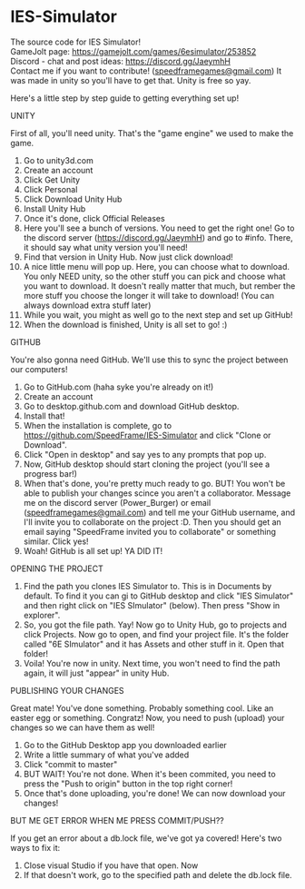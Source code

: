 # IES-Simulator
The source code for IES Simulator!             
GameJolt page: https://gamejolt.com/games/6esimulator/253852                      
Discord - chat and post ideas: https://discord.gg/JaeymhH                    
Contact me if you want to contribute! (speedframegames@gmail.com) It was made in unity so you'll have to get that. Unity is free so yay.

Here's a little step by step guide to getting everything set up!

UNITY

First of all, you'll need unity. That's the "game engine" we used to make the game.
1. Go to unity3d.com
2. Create an account
3. Click Get Unity
4. Click Personal
5. Click Download Unity Hub
6. Install Unity Hub
7. Once it's done, click Official Releases
8. Here you'll see a bunch of versions. You need to get the right one! Go to the discord server (https://discord.gg/JaeymhH) and go to #info. There, it should say what unity version you'll need!
9. Find that version in Unity Hub. Now just click download!
10. A nice little menu will pop up. Here, you can choose what to download. You only NEED unity, so the other stuff you can pick and choose what you want to download. It doesn't really matter that much, but rember the more stuff you choose the longer it will take to download! (You can always download extra stuff later)
11. While you wait, you might as well go to the next step and set up GitHub!
12. When the download is finished, Unity is all set to go! :)

GITHUB

You're also gonna need GitHub. We'll use this to sync the project between our computers!
1. Go to GitHub.com (haha syke you're already on it!)
2. Create an account
3. Go to desktop.github.com and download GitHub desktop.
4. Install that!
5. When the installation is complete, go to https://github.com/SpeedFrame/IES-Simulator and click "Clone or Download".
6. Click "Open in desktop" and say yes to any prompts that pop up.
7. Now, GitHub desktop should start cloning the project (you'll see a progress bar!)
8. When that's done, you're pretty much ready to go. BUT! You won't be able to publish your changes scince you aren't a collaborator. Message me on the discord server (Power_Burger) or email (speedframegames@gmail.com) and tell me your GitHub username, and I'll invite you to collaborate on the project :D. Then you should get an email saying "SpeedFrame invited you to collaborate" or something similar. Click yes!
9. Woah! GitHub is all set up! YA DID IT!

OPENING THE PROJECT
1. Find the path you clones IES Simulator to. This is in Documents by default. To find it you can gi to GitHub desktop and click "IES Simulator" and then right click on "IES SImulator" (below). Then press "Show in explorer".
2. So, you got the file path. Yay! Now go to Unity Hub, go to projects and click Projects. Now go to open, and find your project file. It's the folder called "6E SImulator" and it has Assets and other stuff in it. Open that folder!
3. Voila! You're now in unity. Next time, you won't need to find the path again, it will just "appear" in unity Hub. 

PUBLISHING YOUR CHANGES

Great mate! You've done something. Probably something cool. Like an easter egg or something. Congratz! Now, you need to push (upload) your changes so we can have them as well!
1. Go to the GitHub Desktop app you downloaded earlier
2. Write a little summary of what you've added
3. Click "commit to master" 
4. BUT WAIT! You're not done. When it's been commited, you need to press the "Push to origin" button in the top right corner!
5. Once that's done uploading, you're done! We can now download your changes!

BUT ME GET ERROR WHEN ME PRESS COMMIT/PUSH??

If you get an error about a db.lock file, we've got ya covered! Here's two ways to fix it:
1. Close visual Studio if you have that open. Now
2. If that doesn't work, go to the specified path and delete the db.lock file.
